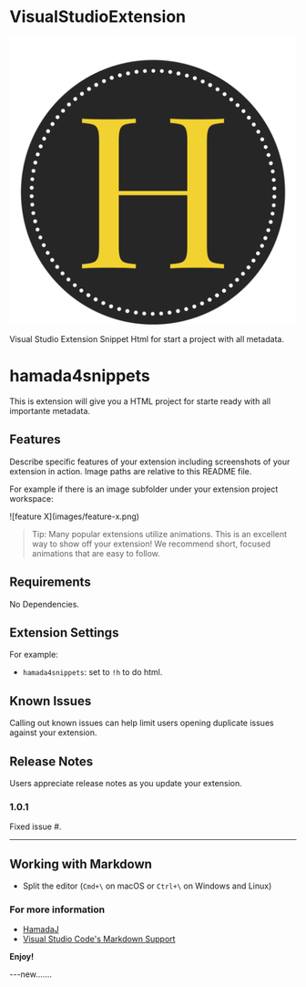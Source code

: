 # VisualStudioExtension

![alt text](./icon.png)

Visual Studio Extension Snippet Html for start a project with all metadata.

# hamada4snippets

This is extension will give you a HTML project for starte ready with all importante metadata.

## Features

Describe specific features of your extension including screenshots of your extension in action. Image paths are relative to this README file.

For example if there is an image subfolder under your extension project workspace:

\!\[feature X\]\(images/feature-x.png\)

> Tip: Many popular extensions utilize animations. This is an excellent way to show off your extension! We recommend short, focused animations that are easy to follow.

## Requirements

No Dependencies.

## Extension Settings

For example:

- `hamada4snippets`: set to `!h` to do html.

## Known Issues

Calling out known issues can help limit users opening duplicate issues against your extension.

## Release Notes

Users appreciate release notes as you update your extension.

### 1.0.1

Fixed issue #.

---

## Working with Markdown

- Split the editor (`Cmd+\` on macOS or `Ctrl+\` on Windows and Linux)

### For more information

- [HamadaJ](https://github.com/hamada-j)
- [Visual Studio Code's Markdown Support](http://code.visualstudio.com/docs/languages/markdown)

**Enjoy!**

---new.......
